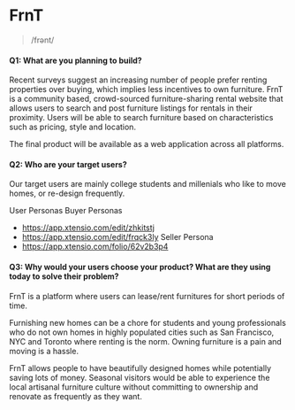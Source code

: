 # FrnT
> /frənt/

#### Q1: What are you planning to build?

Recent surveys suggest an increasing number of people prefer renting properties over buying, which implies less incentives to own furniture. FrnT is a community based, crowd-sourced furniture-sharing rental website that allows users to search and post furniture listings for rentals in their proximity. Users will be able to search furniture based on characteristics such as pricing, style and location.

The final product will be available as a web application across all platforms.

#### Q2: Who are your target users?

Our target users are mainly college students and millenials who like to move homes, or re-design frequently.

User Personas
Buyer Personas
* https://app.xtensio.com/edit/zhkitstj
* https://app.xtensio.com/edit/frqck3ly
Seller Persona
* https://app.xtensio.com/folio/62v2b3p4
   

#### Q3: Why would your users choose your product? What are they using today to solve their problem?

FrnT is a platform where users can lease/rent furnitures for short periods of time.

Furnishing new homes can be a chore for students and young professionals who do not own homes in highly populated cities such as San Francisco, NYC and Toronto where renting is the norm. Owning furniture is a pain and moving is a hassle.

FrnT allows people to have beautifully designed homes while potentially saving lots of money. Seasonal visitors would be able to experience the local artisanal furniture culture without committing to ownership and renovate as frequently as they want.